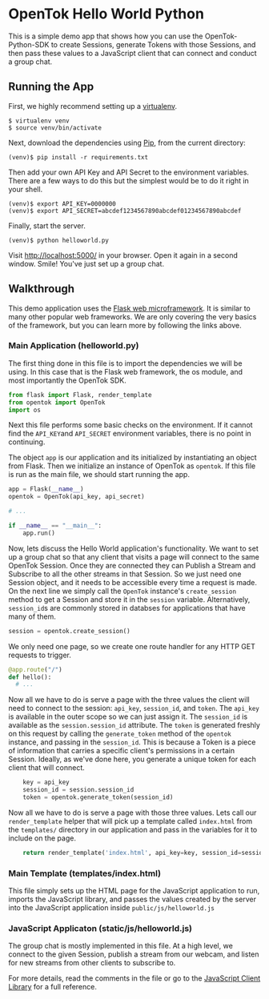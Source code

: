 # OpenTok Hello World Python

This is a simple demo app that shows how you can use the OpenTok-Python-SDK to create Sessions,
generate Tokens with those Sessions, and then pass these values to a JavaScript client that can
connect and conduct a group chat.

## Running the App

First, we highly recommend setting up a [virtualenv](http://www.virtualenv.org/en/latest/).

```
$ virtualenv venv
$ source venv/bin/activate
```

Next, download the dependencies using [Pip](http://www.pip-installer.org/en/latest/), from the
current directory:

```
(venv)$ pip install -r requirements.txt
```

Then add your own API Key and API Secret to the environment variables. There are a few ways to do
this but the simplest would be to do it right in your shell.

```
(venv)$ export API_KEY=0000000
(venv)$ export API_SECRET=abcdef1234567890abcdef01234567890abcdef
```

Finally, start the server.

```
(venv)$ python helloworld.py
```

Visit <http://localhost:5000/> in your browser. Open it again in a second window. Smile! You've just
set up a group chat.

## Walkthrough

This demo application uses the [Flask web microframework](http://flask.pocoo.org/). It is similar to
many other popular web frameworks. We are only covering the very basics of the framework, but you can
learn more by following the links above.

### Main Application (helloworld.py)

The first thing done in this file is to import the dependencies we will be using. In this case that
is the Flask web framework, the os module, and most importantly the OpenTok SDK.

```python
from flask import Flask, render_template
from opentok import OpenTok
import os
```

Next this file performs some basic checks on the environment. If it cannot find the `API_KEY`and
`API_SECRET` environment variables, there is no point in continuing.

The object `app` is our application and its initialized by instantiating an object from Flask.
Then we initialize an instance of OpenTok as `opentok`. If this file is run as the main file,
we should start running the app.

```python
app = Flask(__name__)
opentok = OpenTok(api_key, api_secret)

# ...

if __name__ == "__main__":
    app.run()
```

Now, lets discuss the Hello World application's functionality. We want to set up a group chat so
that any client that visits a page will connect to the same OpenTok Session. Once they are connected
they can Publish a Stream and Subscribe to all the other streams in that Session. So we just need
one Session object, and it needs to be accessible every time a request is made. On the next line we
simply call the `OpenTok` instance's `create_session` method to get a Session and store it in the
`session` variable. Alternatively, `session_id`s are commonly stored in databses for applications
that have many of them.

```python
session = opentok.create_session()
```

We only need one page, so we create one route handler for any HTTP GET requests to trigger.

```python
@app.route("/")
def hello():
  # ...
```

Now all we have to do is serve a page with the three values the client will need to connect to the
session: `api_key`, `session_id`, and `token`. The `api_key` is available in the outer scope so we
can just assign it. The `session_id` is available as the `session.session_id` attribute. The `token`
is generated freshly on this request by calling the `generate_token` method of the `opentok`
instance, and passing in the `session_id`. This is because a Token is a piece of information that
carries a specific client's permissions in a certain Session. Ideally, as we've done here, you
generate a unique token for each client that will connect.

```python
    key = api_key
    session_id = session.session_id
    token = opentok.generate_token(session_id)
```

Now all we have to do is serve a page with those three values. Lets call our `render_template`
helper that will pick up a template called `index.html` from the `templates/` directory in our
application and pass in the variables for it to include on the page.

```python
    return render_template('index.html', api_key=key, session_id=session_id, token=token)
```

### Main Template (templates/index.html)

This file simply sets up the HTML page for the JavaScript application to run, imports the
JavaScript library, and passes the values created by the server into the JavaScript application
inside `public/js/helloworld.js`

### JavaScript Applicaton (static/js/helloworld.js)

The group chat is mostly implemented in this file. At a high level, we connect to the given
Session, publish a stream from our webcam, and listen for new streams from other clients to
subscribe to.

For more details, read the comments in the file or go to the
[JavaScript Client Library](http://tokbox.com/opentok/libraries/client/js/) for a full reference.
